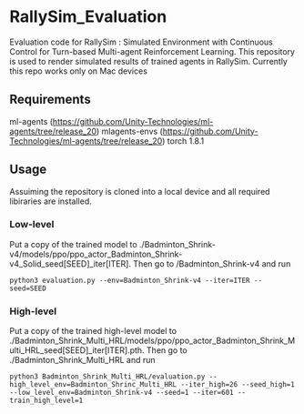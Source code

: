 # RallySim_Evaluation
Evaluation code for RallySim : Simulated Environment with Continuous Control for Turn-based Multi-agent Reinforcement Learning. 
This repository is used to render simulated results of trained agents in RallySim. 
Currently this repo works only on Mac devices

## Requirements
ml-agents (https://github.com/Unity-Technologies/ml-agents/tree/release_20)
mlagents-envs (https://github.com/Unity-Technologies/ml-agents/tree/release_20)
torch 1.8.1

## Usage
Assuiming the repository is cloned into a local device and all required libiraries are installed.

### Low-level
Put a copy of the trained model to ./Badminton_Shrink-v4/models/ppo/ppo_actor_Badminton_Shrink-v4_Solid_seed[SEED]_iter[ITER]. Then go to /Badminton_Shrink-v4 and run
```
python3 evaluation.py --env=Badminton_Shrink-v4 --iter=ITER --seed=SEED
```

### High-level
Put a copy of the trained high-level model to ./Badminton_Shrink_Multi_HRL/models/ppo/ppo_actor_Badminton_Shrink_Multi_HRL_seed[SEED]_iter[ITER].pth. Then go to ./Badminton_Shrink_Multi_HRL and run
```
python3 Badminton_Shrink_Multi_HRL/evaluation.py --high_level_env=Badminton_Shrinc_Multi_HRL --iter_high=26 --seed_high=1 --low_level_env=Badminton_Shrink-v4 --seed=1 --iter=601 --train_high_level=1
```

